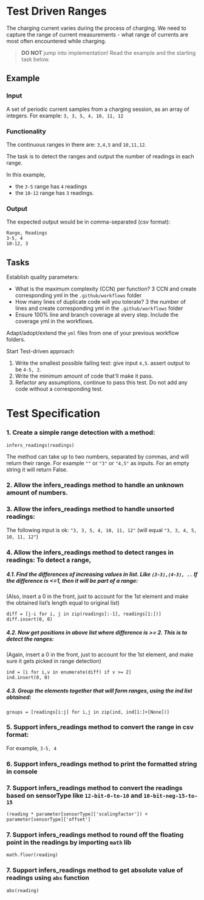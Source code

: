 # Test Driven Ranges

The charging current varies during the process of charging.
We need to capture the range of current measurements -
what range of currents are most often encountered while charging.

> **DO NOT** jump into implementation! Read the example and the starting task below.

## Example

### Input

A set of periodic current samples from a charging session,
as an array of integers. For example:
`3, 3, 5, 4, 10, 11, 12`

### Functionality

The continuous ranges in there are: `3,4,5` and `10,11,12`.

The task is to detect the ranges and
output the number of readings in each range.

In this example,

- the `3-5` range has `4` readings
- the `10-12` range has `3` readings.

### Output

The expected output would be in comma-separated (csv format):

```
Range, Readings
3-5, 4
10-12, 3
```

## Tasks

Establish quality parameters: 

- What is the maximum complexity (CCN) per function? 3 CCN and create corresponding yml in the `.github/workflows` folder
- How many lines of duplicate code will you tolerate? 3 the number of lines and create corresponding yml in the `.github/workflows` folder
- Ensure 100% line and branch coverage at every step. Include the coverage yml in the workflows.

Adapt/adopt/extend the `yml` files from one of your previous workflow folders.

Start Test-driven approach

1. Write the smallest possible failing test: give input `4,5`. assert output to be `4-5, 2`.
1. Write the minimum amount of code that'll make it pass.
1. Refactor any assumptions, continue to pass this test. Do not add any code without a corresponding test.

# Test Specification
### 1. Create a simple range detection with a method:
```
infers_readings(readings)
```
The method can take up to two numbers, separated by commas, and will return their range.
For example `""` or `"3"` or `"4,5"` as inputs.
For an empty string it will return False.

### 2. Allow the infers_readings method to handle an unknown amount of numbers.

### 3. Allow the infers_readings method to handle unsorted readings:
The following input is ok: `"3, 3, 5, 4, 10, 11, 12"` (will equal `"3, 3, 4, 5, 10, 11, 12"`)

### 4. Allow the infers_readings method to detect ranges in readings: To detect a range, 
##### 4.1. Find the differences of increasing values in list. Like `(3-3),(4-3), ..` If the difference is <=1, then it will be part of a range:
(Also, insert a 0 in the front, just to account for the 1st element and make the obtained list’s length equal to original list) 
```
diff = [j-i for i, j in zip(readings[:-1], readings[1:])]
diff.insert(0, 0)
```

##### 4.2. Now get positions in above list where difference is >= 2. This is to detect the ranges:
(Again, insert a 0 in the front, just to account for the 1st element, and make sure it gets picked in range detection)
```
ind = [i for i,v in enumerate(diff) if v >= 2]
ind.insert(0, 0)
```

##### 4.3. Group the elements together that will form ranges, using the ind list obtained:
```
groups = [readings[i:j] for i,j in zip(ind, ind[1:]+[None])]
```

### 5. Support infers_readings method to convert the range in csv format:
For example, `3-5, 4`

### 6. Support infers_readings method to print the formatted string in console

### 7. Support infers_readings method to convert the readings based on sensorType like `12-bit-0-to-10` and `10-bit-neg-15-to-15` 
```
(reading * parameter[sensorType]['scalingfactor']) + parameter[sensorType]['offset']
```

### 7. Support infers_readings method to round off the floating point in the readings by importing `math` lib
```
math.floor(reading)
```

### 7. Support infers_readings method to get absolute value of readings using `abs` function 
```
abs(reading)
```


